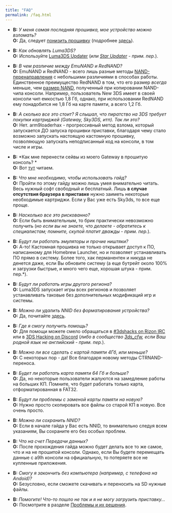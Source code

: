 ```yaml
---
title: "FAQ"
permalink: /faq.html
---
```


+ <a name="faq_latestfw" />**В:** *У меня самая последняя прошивка, мое устройство можно взломать?*    
  **О:** Да, следует [понизить прошивку](nfirm-downgrade) (подробнее [здесь](https://www.reddit.com/r/3dshacks/comments/4iry4s/)).

+ <a name="faq_updatecfw" />**В:** *Как обновлять Luma3DS?*    
  **О:** Используйте [Luma3DS Updater](https://github.com/Hamcha/lumaupdate/releases) (*или [Star Updater](https://github.com/astronautlevel2/StarUpdater/releases) - прим. пер.*).

+ <a name="faq_RedNAND" />**В:** *В чем различие между EmuNAND и RedNAND?*    
  **О:** EmuNAND и RedNAND - всего лишь разные методы [NAND-перенаправления](http://3dbrew.org/wiki/NAND_Redirection) с небольшими различиями в способах работы. Единственное преимущество RedNAND в том, что его размер *всегда* меньше, чем [размер NAND](nand-size), полученный при копировании NAND-чипа консоли. Например, пользователь New 3DS имеет в своей консоли чип емкостью 1,8 Гб, однако, при использовании RedNAND ему понадобится не 1,8 Гб на карте памяти, а всего 1,2 Гб. 

+ <a name="faq_gatewaysky" />**В:** *А сколько все это стоит? Я слышал, что пиратство на 3DS требует покупки картриджей (Gateway, Sky3DS, итп). Так ли это?*     
  **О:** Нет. arm9loaderhax - прогрессивный метод взлома, который запускается ДО запуска прошивки приставки, благодаря чему стало возможно запускать настоящую кастомную прошивку, позволяющую запускать неподписанный код на консоли, в том числе и игры. 

+ <a name="faq_gatewaysaves" />**В:** *Как мне перенести сейвы из моего Gateway в прошитую консоль? *    
  **О:** Вот [тут](https://gbatemp.net/threads/425743/) читаем. 

+ <a name="faq_need" />**В:** *Что мне необходимо, чтобы использовать гайд?*    
  **О:** Пройти по этому гайду можно лишь умея внимательно читать. Весь нужный софт свободный и бесплатный. Лишь **в случае отсутствия браузера в приставке** нужно заиметь некоторые необходимые картриджи. Если у Вас уже есть Sky3ds, то все еще проще. 

+ <a name="faq_risky" />**В:** *Насколько все это рискованно?*    
  **О:** Если быть внимательным, то брик практически невозможно получить (*но если вы не знаете, что делаете - обратитесь к специалистам; помните, скупой платит дважды - прим. пер.*).

+ <a name="faq_Homebrew" />**В:** *Будут ли работать эмуляторы и прочие ништяки?*    
  **О:** А-то! Кастомная прошивка не только открывает доступ к ПО, написанному для Homebrew Launcher, но и позволяет устанавливать ПО прямо в систему. Более того, хак перманентен и никуда не денется даже, если Вы обновите систему (а еще бутрейт около 100% и загрузки быстрые, и много чего еще, хорошая штука - прим. пер.*).

+ <a name="faq_regionfree" />**В:** *Будут ли работать игры другого региона?*    
  **О:** Luma3DS запускает игры всех регионов и позволяет устанавливать таковые без дополнительных модификаций игр и системы.

+ <a name="faq_rm_nnid" />**В:** *Можно ли удалить NNID без форматирования устройства?*    
  **О:** Да, почитайте [здесь](troubleshooting#rm_nnid).

+ <a name="faq_support" />**В:** *Где я смогу получить помощь?*    
  **О:** Для помощи можете смело обращаться в  [#3dshacks on Rizon IRC](https://www.reddit.com/r/3dshacks/wiki/irc) или в [3DS Hacking on Discord](https://discord.gg/MWxPgEp) (*либо в сообщество [3ds_cfw](http://vk.com/3ds_cfw), если Ваш родной язык не английский - прим. пер.*).

+ <a name="faq_le4gbsd" />**В:** *Можно ли все сделать с картой памяти 4Гб, или меньше?*    
  **О:** С некоторых пор - да! Все благодаря новому методы CTRNAND-переноса.

+ <a name="faq_ge128gbsd" />**В:** *Будет ли работать карта памяти 64 Гб и больше?*    
  **О:** Да, но некоторые пользователи жалуются на замедление работы на больших КП. Помните, что будет работать только карта, отформатированная в FAT32. 

+ <a name="faq_movesd" />**В:** *Будут ли проблемы с заменой карты памяти на новую?*    
  **О:** Нужно просто скопировать все файлы со старой КП в новую. Все очень просто.

+ <a name="faq_NNID" />**В:** *Можно ли сохранить NNID?*    
  **О:** Если в начале гайда у Вас есть NNID, то внимательно следуя всем указаниям, Вы сохраните его без особых проблем. 

+ <a name="faq_systransfer" />**В:** *Что на счет Передачи данных?*    
  **О:** После прохождения гайда можно будет делать все то же самое, что и на не прошитой консоли. Однако, если Вы будете перемещать данные с a9lh консоли на официальную, то потеряете все не купленные приложения.

+ <a name="faq_nopc" />**В:** *Смогу я закончить без компьютера (например, с телефона на Andoid)?*    
  **О:** Безусловно, если сможете скачивать и переносить на SD нужные файлы. 

+ <a name="faq_problem" />**В:** *Помогите! Что-то пошло не так и я не могу загрузить приставку...*    
  **О:** Посмотрите в разделе [Проблемы и их решения](troubleshooting).
